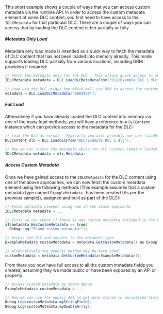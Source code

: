 This short example shows a couple of ways that you can access custom metadata via the runtime API. In order to access the custom metadata element of some DLC content, you first need to have access to the `IDLCMetadata` for that particular DLC. There are a couple of ways you can access that by loading the DLC content either partially or fully.

##### Metadata Only Load
Metadata only load mode is intended as a quick way to fetch the metadata of DLC content that has not been loaded into memory already. This mode supports loading DLC partially from various locations, including DRM providers if required:
```cs
// Fetch the metadata only for the DLC - This allows quick access to metadata, only loading the bare minimum required from the DLC.
IDLCMetadata metadata = DLC.LoadDLCMetadataFrom("DLC/Example DLC 1.dlc");

// Load via the DLC unique key which will use DRM to access the content - Steam DLC AppID used as an example, but typically the unique key may not be known at compile time
metadata = DLC.LoadDLCMetadata("2683920");
```

##### Full Load
Alternativley if you have already loaded the DLC content into memory via one of the many load methods, you will have a reference to a `DLCContent` instance which can provide access to the metadata for the DLC:
```cs
// Load the DLC as normal - Typically you will probably not use `LoadFrom`, but it is suitable for this example
DLCContent dlc = DLC.LoadDLCFrom("DLC/Example DLC 1.dlc");

// Now we can access the metadata while the DLC content remains loaded (Until `dlc.Unload()` is called)
IDLCMetadata metadata = dlc.Metadata;
```

##### Access Custom Metadata
Once we have gained access to the `IDLCMetadata` for the DLC content using one of the above approaches, we can now fetch the custom metadata element using the following methods (This example assumes that a custom metadata type named `ExampleMetadata ` has been created (As per the previous sample)), assigned and built as part of the DLC): 
```cs
// Fetch metadata element using one of the above approachs
IDLCMetadata metadata = ...

// First we can check if there is any custom metadata included in the DLC
if(metadata.HasCustomMetadata == true)
  Debug.Log("Found custom metadata!");

// Access the DLC and convert to the metadata type
ExampleMetadata customMetadata = metadata.GetCustomMetadata() as ExampleMetadata;

// Alternatively the generic method may be more ideal
customMetadata = metadata.GetCustomMetadata<ExampleMetadata>();
```

From there you now have full access to all the custom metadata fields you created, assuming they we made public or have been exposed by an API or property:
```cs
// Access custom metadata as shown above
ExampleMetadata customMetadata = ...

// Now we can use the public API to get data stored in serialized fields
Debug.Log(customMetadata.myStringField);
Debug.Log(customMetadata.myDoubleArray);
```
